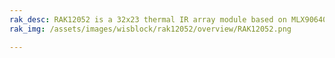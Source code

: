 ```yaml
---
rak_desc: RAK12052 is a 32x23 thermal IR array module based on MLX90640 from Melexis. MLX90640 is a fully-calibrated 32x24 pixels thermal IR array in an industry-standard 4-lead TO39 package with a digital interface. The MLX90640 contains 768 FIR pixels.
rak_img: /assets/images/wisblock/rak12052/overview/RAK12052.png

---
```


<rk-redirect to="/Product-Categories/WisBlock/RAK12052/Overview/" />